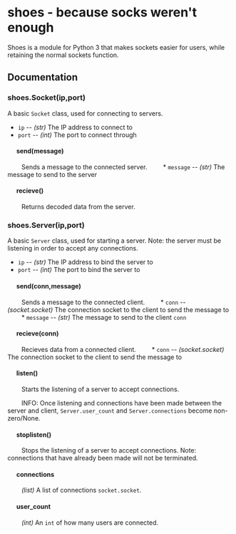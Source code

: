 # shoes - because socks weren't enough

Shoes is a module for Python 3 that makes sockets easier for users, while retaining the normal sockets function.

## Documentation

### shoes.Socket(ip,port)

A basic `Socket` class, used for connecting to servers.

* `ip` -- *(str)* The IP address to connect to 
* `port` -- *(int)* The port to connect through

#### &nbsp;&nbsp;&nbsp;&nbsp;&nbsp;&nbsp;send(message)
&nbsp;&nbsp;&nbsp;&nbsp;&nbsp;&nbsp;&nbsp;&nbsp;Sends a message to the connected server.
&nbsp;&nbsp;&nbsp;&nbsp;&nbsp;&nbsp;&nbsp;&nbsp;* `message` -- *(str)* The message to send to the server

#### &nbsp;&nbsp;&nbsp;&nbsp;&nbsp;&nbsp;recieve()
&nbsp;&nbsp;&nbsp;&nbsp;&nbsp;&nbsp;&nbsp;&nbsp;Returns decoded data from the server.

### shoes.Server(ip,port)

A basic `Server` class, used for starting a server. Note: the server must be listening in order to accept any connections.

* `ip` -- *(str)* The IP address to bind the server to
* `port` -- *(int)* The port to bind the server to

#### &nbsp;&nbsp;&nbsp;&nbsp;&nbsp;&nbsp;send(conn,message)
&nbsp;&nbsp;&nbsp;&nbsp;&nbsp;&nbsp;&nbsp;&nbsp;Sends a message to the connected client.
&nbsp;&nbsp;&nbsp;&nbsp;&nbsp;&nbsp;&nbsp;&nbsp;* `conn` -- *(socket.socket)* The connection socket to the client to send the message to
&nbsp;&nbsp;&nbsp;&nbsp;&nbsp;&nbsp;&nbsp;&nbsp;* `message` -- *(str)* The message to send to the client `conn`

#### &nbsp;&nbsp;&nbsp;&nbsp;&nbsp;&nbsp;recieve(conn)
&nbsp;&nbsp;&nbsp;&nbsp;&nbsp;&nbsp;&nbsp;&nbsp;Recieves data from a connected client.
&nbsp;&nbsp;&nbsp;&nbsp;&nbsp;&nbsp;&nbsp;&nbsp;* `conn` -- *(socket.socket)* The connection socket to the client to send the message to

#### &nbsp;&nbsp;&nbsp;&nbsp;&nbsp;&nbsp;listen()
&nbsp;&nbsp;&nbsp;&nbsp;&nbsp;&nbsp;&nbsp;&nbsp;Starts the listening of a server to accept connections. 

&nbsp;&nbsp;&nbsp;&nbsp;&nbsp;&nbsp;&nbsp;&nbsp;INFO: Once listening and connections have been made between the server and client, `Server.user_count` and `Server.connections` become non-zero/None.

#### &nbsp;&nbsp;&nbsp;&nbsp;&nbsp;&nbsp;stoplisten()
&nbsp;&nbsp;&nbsp;&nbsp;&nbsp;&nbsp;&nbsp;&nbsp;Stops the listening of a server to accept connections. Note: connections that have already been made will not be terminated.

#### &nbsp;&nbsp;&nbsp;&nbsp;&nbsp;&nbsp;connections
&nbsp;&nbsp;&nbsp;&nbsp;&nbsp;&nbsp;&nbsp;&nbsp;*(list)* A list of connections `socket.socket`.

#### &nbsp;&nbsp;&nbsp;&nbsp;&nbsp;&nbsp;user_count
&nbsp;&nbsp;&nbsp;&nbsp;&nbsp;&nbsp;&nbsp;&nbsp;*(int)* An `int` of how many users are connected.
